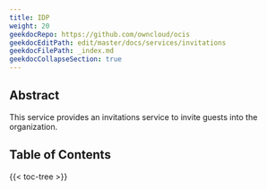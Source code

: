 ```yaml
---
title: IDP
weight: 20
geekdocRepo: https://github.com/owncloud/ocis
geekdocEditPath: edit/master/docs/services/invitations
geekdocFilePath: _index.md
geekdocCollapseSection: true
---
```


## Abstract

This service provides an invitations service to invite guests into the organization.

## Table of Contents

{{< toc-tree >}}
